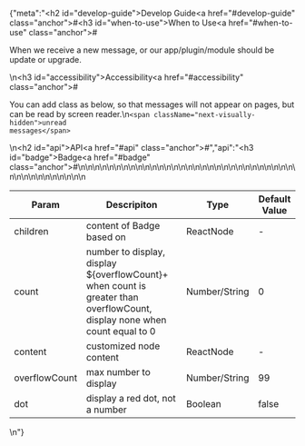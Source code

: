 {"meta":"<h2 id=\"develop-guide\">Develop Guide<a href=\"#develop-guide\" class=\"anchor\">#</a></h2><h3 id=\"when-to-use\">When to Use<a href=\"#when-to-use\" class=\"anchor\">#</a></h3><p>When we receive a new message, or our app/plugin/module should be update or upgrade.</p>\n<h3 id=\"accessibility\">Accessibility<a href=\"#accessibility\" class=\"anchor\">#</a></h3><p>You can add class as below, so that messages will not appear on pages, but can be read by screen reader.\n<code>&lt;span className=&quot;next-visually-hidden&quot;&gt;unread messages&lt;/span&gt;</code></p>\n<h2 id=\"api\">API<a href=\"#api\" class=\"anchor\">#</a></h2>","api":"<h3 id=\"badge\">Badge<a href=\"#badge\" class=\"anchor\">#</a></h3><table>\n<thead>\n<tr>\n<th>Param</th>\n<th>Descripiton</th>\n<th>Type</th>\n<th>Default Value</th>\n</tr>\n</thead>\n<tbody>\n<tr>\n<td>children</td>\n<td>content of Badge based on</td>\n<td>ReactNode</td>\n<td>-</td>\n</tr>\n<tr>\n<td>count</td>\n<td>number to display, display ${overflowCount}+ when count is greater than overflowCount, display none when count equal to 0</td>\n<td>Number/String</td>\n<td>0</td>\n</tr>\n<tr>\n<td>content</td>\n<td>customized node content</td>\n<td>ReactNode</td>\n<td>-</td>\n</tr>\n<tr>\n<td>overflowCount</td>\n<td>max number to display</td>\n<td>Number/String</td>\n<td>99</td>\n</tr>\n<tr>\n<td>dot</td>\n<td>display a red dot, not a number</td>\n<td>Boolean</td>\n<td>false</td>\n</tr>\n</tbody>\n</table>\n"}